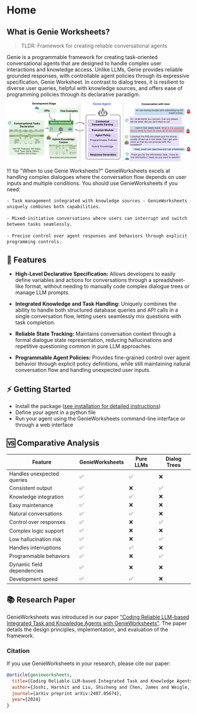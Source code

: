 # Home

## What is Genie Worksheets?

> TLDR: Framework for creating reliable conversational agents

Genie is a programmable framework for creating task-oriented conversational agents that are designed to handle complex user interactions and knowledge access. Unlike LLMs, Genie provides reliable grounded responses, with controllable agent policies through its expressive specification, Genie Worksheet. In contrast to dialog trees, it is resilient to diverse user queries, helpful with knowledge sources, and offers ease of programming policies through its declarative paradigm.

![Genie Worksheets Logo](assets/genie_banner.jpg)


!!! tip "When to use Genie Worksheets?"
    GenieWorksheets excels at handling complex dialogues where the conversation flow depends on user inputs and multiple conditions. You should use GenieWorksheets if you need:

    - Task management integrated with knowledge sources - GenieWorksheets uniquely combines both capabilities.
    
    - Mixed-initiative conversations where users can interrupt and switch between tasks seamlessly.
    
    - Precise control over agent responses and behaviors through explicit programming controls.

##  :rocket: Features

- **High-Level Declarative Specification:** Allows developers to easily define variables and actions for conversations through a spreadsheet-like format, without needing to manually code complex dialogue trees or manage LLM prompts.

- **Integrated Knowledge and Task Handling:** Uniquely combines the ability to handle both structured database queries and API calls in a single conversation flow, letting users seamlessly mix questions with task completion.

- **Reliable State Tracking:** Maintains conversation context through a formal dialogue state representation, reducing hallucinations and repetitive questioning common in pure LLM approaches.

- **Programmable Agent Policies:** Provides fine-grained control over agent behavior through explicit policy definitions, while still maintaining natural conversation flow and handling unexpected user inputs.

## :zap: Getting Started

- Install the package ([see installation for detailed instructions](installation.md))
- Define your agent in a python file
- Run your agent using the GenieWorksheets command-line interface or through a web interface

## :vs: Comparative Analysis

| Feature | GenieWorksheets | Pure LLMs | Dialog Trees |
|---------|----------------|------------|--------------|
| Handles unexpected queries | :white_check_mark: | :white_check_mark: | :x: |
| Consistent output | :white_check_mark: | :x: | :white_check_mark: |
| Knowledge integration | :white_check_mark: | :white_check_mark: | :x: |
| Easy maintenance | :white_check_mark: | :x: | :x: |
| Natural conversations | :white_check_mark: | :white_check_mark: | :x: |
| Control over responses | :white_check_mark: | :x: | :white_check_mark: |
| Complex logic support | :white_check_mark: | :x: | :x: |
| Low hallucination risk | :white_check_mark: | :x: | :white_check_mark: |
| Handles interruptions | :white_check_mark: | :white_check_mark: | :x: |
| Programmable behaviors | :white_check_mark: | :x: | :white_check_mark: |
| Dynamic field dependencies | :white_check_mark: | :x: | :x: |
| Development speed | :white_check_mark: | :white_check_mark: | :x: |


## :books: Research Paper

GenieWorksheets was introduced in our paper ["Coding Reliable LLM-based Integrated Task and Knowledge Agents with GenieWorksheets"](https://arxiv.org/abs/2407.05674). The paper details the design principles, implementation, and evaluation of the framework.

### Citation

If you use GenieWorksheets in your research, please cite our paper:

```bibtex
@article{genieworksheets,
  title={Coding Reliable LLM-based Integrated Task and Knowledge Agents with GenieWorksheets},
  author={Joshi, Harshit and Liu, Shicheng and Chen, James and Weigle, Robert and Lam, Monica S},
  journal={arXiv preprint arXiv:2407.05674},
  year={2024}
}
```